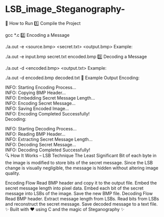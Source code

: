 # LSB_image_Steganography-
🚀 How to Run
1️⃣ Compile the Project

gcc *.c 
2️⃣ Encoding a Message

./a.out -e <source.bmp> <secret.txt> <output.bmp>
Example:

./a.out -e input.bmp secret.txt encoded.bmp
3️⃣ Decoding a Message

./a.out -d <encoded.bmp> <output.txt>
Example:

./a.out -d encoded.bmp decoded.txt
📝 Example Output
Encoding:

INFO: Starting Encoding Process...  
INFO: Copying BMP Header...  
INFO: Embedding Secret Message Length...  
INFO: Encoding Secret Message...  
INFO: Saving Encoded Image...  
INFO: Encoding Completed Successfully!  
Decoding:

INFO: Starting Decoding Process...  
INFO: Reading BMP Header...  
INFO: Extracting Secret Message Length...  
INFO: Decoding Secret Message...  
INFO: Decoding Completed Successfully!  
🔍 How It Works – LSB Technique
The Least Significant Bit of each byte in the image is modified to store bits of the secret message. Since the LSB change is visually negligible, the message is hidden without altering image quality.

Encoding Flow
Read BMP header and copy it to the output file.
Embed the secret message length into pixel data.
Embed each bit of the secret message into LSBs of the image.
Save the new BMP file.
Decoding Flow
Read BMP header.
Extract message length from LSBs.
Read bits from LSBs and reconstruct the secret message.
Save decoded message to a text file.
✨ Built with ❤️ using C and the magic of Steganography ✨

